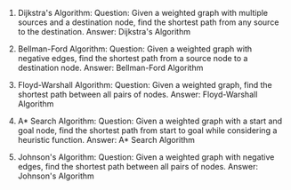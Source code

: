 

1. Dijkstra's Algorithm: 
    Question: Given a weighted graph with multiple sources and a destination node, find the shortest path from any source to the destination. 
    Answer: Dijkstra's Algorithm 

2. Bellman-Ford Algorithm: 
    Question: Given a weighted graph with negative edges, find the shortest path from a source node to a destination node. 
    Answer: Bellman-Ford Algorithm 

3. Floyd-Warshall Algorithm: 
    Question: Given a weighted graph, find the shortest path between all pairs of nodes. 
    Answer: Floyd-Warshall Algorithm 

4. A* Search Algorithm: 
    Question: Given a weighted graph with a start and goal node, find the shortest path from start to goal while considering a heuristic function. 
    Answer: A* Search Algorithm 

5. Johnson's Algorithm: 
    Question: Given a weighted graph with negative edges, find the shortest path between all pairs of nodes. 
    Answer: Johnson's Algorithm